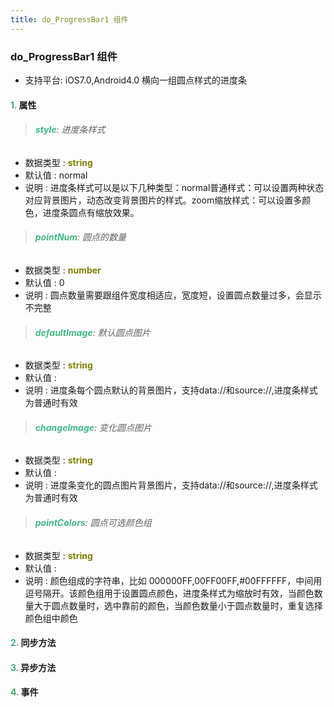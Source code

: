 ```yaml
---
title: do_ProgressBar1 组件
---
```


### do_ProgressBar1 组件

* 支持平台: iOS7.0,Android4.0
 横向一组圆点样式的进度条

#### <font color ='#40A977'>**1.**</font> 属性

>###### <font color ='#42b983'>**style**</font>: 进度条样式

- 数据类型 : <font color ='#808000'>**string**</font>
- 默认值 : normal
- 说明 : 进度条样式可以是以下几种类型：normal普通样式：可以设置两种状态对应背景图片，动态改变背景图片的样式。zoom缩放样式：可以设置多颜色，进度条圆点有缩放效果。

>###### <font color ='#42b983'>**pointNum**</font>: 圆点的数量

- 数据类型 : <font color ='#808000'>**number**</font>
- 默认值 : 0
- 说明 : 圆点数量需要跟组件宽度相适应，宽度短，设置圆点数量过多，会显示不完整

>###### <font color ='#42b983'>**defaultImage**</font>: 默认圆点图片

- 数据类型 : <font color ='#808000'>**string**</font>
- 默认值 : 
- 说明 : 进度条每个圆点默认的背景图片，支持data://和source://,进度条样式为普通时有效

>###### <font color ='#42b983'>**changeImage**</font>: 变化圆点图片

- 数据类型 : <font color ='#808000'>**string**</font>
- 默认值 : 
- 说明 : 进度条变化的圆点图片背景图片，支持data://和source://,进度条样式为普通时有效

>###### <font color ='#42b983'>**pointColors**</font>: 圆点可选颜色组

- 数据类型 : <font color ='#808000'>**string**</font>
- 默认值 : 
- 说明 : 颜色组成的字符串，比如 000000FF,00FF00FF,#00FFFFFF，中间用逗号隔开。该颜色组用于设置圆点颜色，进度条样式为缩放时有效，当颜色数量大于圆点数量时，选中靠前的颜色，当颜色数量小于圆点数量时，重复选择颜色组中颜色 

#### <font color ='#40A977'>**2.**</font> 同步方法

#### <font color ='#40A977'>**3.**</font> 异步方法


#### <font color ='#40A977'>**4.**</font> 事件


